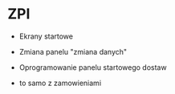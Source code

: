 ZPI
===

- Ekrany startowe
- Zmiana panelu "zmiana danych"


- Oprogramowanie panelu startowego dostaw
- to samo z zamowieniami